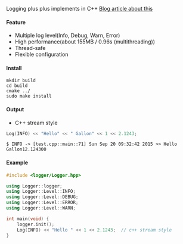 Logging plus plus implements in C++
[Blog article about this](http://override.rocks/2015/09/13/logging-in-cpp/)

#### Feature
- Multiple log level(Info, Debug, Warn, Error)
- High performance(about 155MB / 0.96s (multithreading))
- Thread-safe
- Flexible configuration

#### Install
```Shell
mkdir build
cd build
cmake ../
sudo make install
```

#### Output

- C++ stream style
```c++
Log(INFO) << "Hello" << " Gallon" << 1 << 2.1243;
```
`
$ INFO -> [test.cpp::main::71] Sun Sep 20 09:32:42 2015 >> Hello Gallon12.124300
`

#### Example
```c++
#include <logger/Logger.hpp>

using Logger::logger;
using Logger::Level::INFO;
using Logger::Level::DEBUG;
using Logger::Level::ERROR;
using Logger::Level::WARN;

int main(void) {
    logger.init();
    Log(INFO) << "Hello " << 1 << 2.1243;  // c++ stream style
}
```
